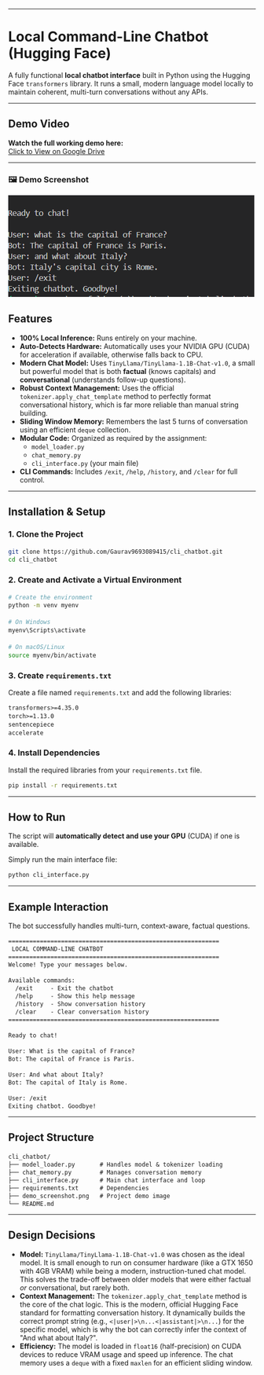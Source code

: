 
-----

# Local Command-Line Chatbot (Hugging Face)

A fully functional **local chatbot interface** built in Python using the Hugging Face `transformers` library. It runs a small, modern language model locally to maintain coherent, multi-turn conversations without any APIs.


---


##  Demo Video

 **Watch the full working demo here:**  
 [Click to View on Google Drive](https://drive.google.com/file/d/1x_clJwC3SlTmh02QT2EtfpNCz6rll_PU/view?usp=sharing)
 
 
---
### 🖼️ Demo Screenshot
![Chatbot Demo](./demo_screenshot.png)


##  Features

  * **100% Local Inference:** Runs entirely on your machine.
  * **Auto-Detects Hardware:** Automatically uses your NVIDIA GPU (CUDA) for acceleration if available, otherwise falls back to CPU.
  * **Modern Chat Model:** Uses `TinyLlama/TinyLlama-1.1B-Chat-v1.0`, a small but powerful model that is both **factual** (knows capitals) and **conversational** (understands follow-up questions).
  * **Robust Context Management:** Uses the official `tokenizer.apply_chat_template` method to perfectly format conversational history, which is far more reliable than manual string building.
  * **Sliding Window Memory:** Remembers the last 5 turns of conversation using an efficient `deque` collection.
  * **Modular Code:** Organized as required by the assignment:
      * `model_loader.py`
      * `chat_memory.py`
      * `cli_interface.py` (your main file)
  * **CLI Commands:** Includes `/exit`, `/help`, `/history`, and `/clear` for full control.

-----

##  Installation & Setup

### 1\. Clone the Project

```bash
git clone https://github.com/Gaurav9693089415/cli_chatbot.git
cd cli_chatbot
```

### 2\. Create and Activate a Virtual Environment

```bash
# Create the environment
python -m venv myenv

# On Windows
myenv\Scripts\activate

# On macOS/Linux
source myenv/bin/activate
```

### 3\. Create `requirements.txt`

Create a file named `requirements.txt` and add the following libraries:

```txt
transformers>=4.35.0
torch>=1.13.0
sentencepiece
accelerate
```

### 4\. Install Dependencies

Install the required libraries from your `requirements.txt` file.

```bash
pip install -r requirements.txt
```

-----

##  How to Run

The script will **automatically detect and use your GPU** (CUDA) if one is available.

Simply run the main interface file:

```bash
python cli_interface.py
```

-----

##  Example Interaction

The bot successfully handles multi-turn, context-aware, factual questions.

```
============================================================
 LOCAL COMMAND-LINE CHATBOT
============================================================
Welcome! Type your messages below.

Available commands:
  /exit     - Exit the chatbot
  /help     - Show this help message
  /history  - Show conversation history
  /clear    - Clear conversation history
============================================================

Ready to chat!

User: What is the capital of France?
Bot: The capital of France is Paris.

User: And what about Italy?
Bot: The capital of Italy is Rome.

User: /exit
Exiting chatbot. Goodbye!
```

-----

##  Project Structure

```
cli_chatbot/
├── model_loader.py       # Handles model & tokenizer loading
├── chat_memory.py        # Manages conversation memory
├── cli_interface.py      # Main chat interface and loop
├── requirements.txt      # Dependencies
├── demo_screenshot.png   # Project demo image
└── README.md
```

-----

##  Design Decisions

  * **Model:** `TinyLlama/TinyLlama-1.1B-Chat-v1.0` was chosen as the ideal model. It is small enough to run on consumer hardware (like a GTX 1650 with 4GB VRAM) while being a modern, instruction-tuned chat model. This solves the trade-off between older models that were either factual *or* conversational, but rarely both.
  * **Context Management:** The `tokenizer.apply_chat_template` method is the core of the chat logic. This is the modern, official Hugging Face standard for formatting conversation history. It dynamically builds the correct prompt string (e.g., `<|user|>\n...<|assistant|>\n...`) for the specific model, which is why the bot can correctly infer the context of "And what about Italy?".
  * **Efficiency:** The model is loaded in `float16` (half-precision) on CUDA devices to reduce VRAM usage and speed up inference. The chat memory uses a `deque` with a fixed `maxlen` for an efficient sliding window.

